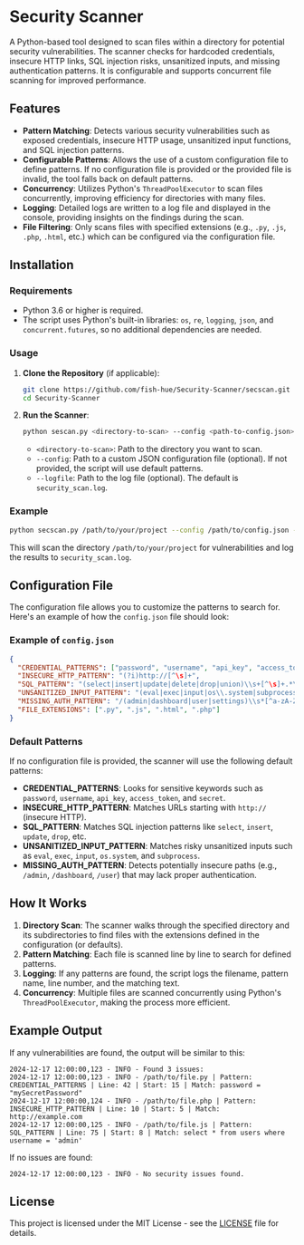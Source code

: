 # Security Scanner

A Python-based tool designed to scan files within a directory for potential security vulnerabilities. The scanner checks for hardcoded credentials, insecure HTTP links, SQL injection risks, unsanitized inputs, and missing authentication patterns. It is configurable and supports concurrent file scanning for improved performance.

## Features

- **Pattern Matching**: Detects various security vulnerabilities such as exposed credentials, insecure HTTP usage, unsanitized input functions, and SQL injection patterns.
- **Configurable Patterns**: Allows the use of a custom configuration file to define patterns. If no configuration file is provided or the provided file is invalid, the tool falls back on default patterns.
- **Concurrency**: Utilizes Python's `ThreadPoolExecutor` to scan files concurrently, improving efficiency for directories with many files.
- **Logging**: Detailed logs are written to a log file and displayed in the console, providing insights on the findings during the scan.
- **File Filtering**: Only scans files with specified extensions (e.g., `.py`, `.js`, `.php`, `.html`, etc.) which can be configured via the configuration file.

## Installation

### Requirements

- Python 3.6 or higher is required.
- The script uses Python's built-in libraries: `os`, `re`, `logging`, `json`, and `concurrent.futures`, so no additional dependencies are needed.

### Usage

1. **Clone the Repository** (if applicable):
   ```bash
   git clone https://github.com/fish-hue/Security-Scanner/secscan.git
   cd Security-Scanner
   ```

2. **Run the Scanner**:
   ```bash
   python sescan.py <directory-to-scan> --config <path-to-config.json> --logfile <path-to-logfile.log>
   ```

   - `<directory-to-scan>`: Path to the directory you want to scan.
   - `--config`: Path to a custom JSON configuration file (optional). If not provided, the script will use default patterns.
   - `--logfile`: Path to the log file (optional). The default is `security_scan.log`.

### Example

```bash
python secscan.py /path/to/your/project --config /path/to/config.json --logfile security_scan.log
```

This will scan the directory `/path/to/your/project` for vulnerabilities and log the results to `security_scan.log`.

## Configuration File

The configuration file allows you to customize the patterns to search for. Here's an example of how the `config.json` file should look:

### Example of `config.json`

```json
{
  "CREDENTIAL_PATTERNS": ["password", "username", "api_key", "access_token", "secret"],
  "INSECURE_HTTP_PATTERN": "(?i)http://[^\s]+",
  "SQL_PATTERN": "(select|insert|update|delete|drop|union)\\s+[^\s]+.*\\s*=\\s*.*[\"';]",
  "UNSANITIZED_INPUT_PATTERN": "(eval|exec|input|os\\.system|subprocess)\\s*\\(",
  "MISSING_AUTH_PATTERN": "/(admin|dashboard|user|settings)\\s*[^a-zA-Z]",
  "FILE_EXTENSIONS": [".py", ".js", ".html", ".php"]
}
```

### Default Patterns

If no configuration file is provided, the scanner will use the following default patterns:

- **CREDENTIAL_PATTERNS**: Looks for sensitive keywords such as `password`, `username`, `api_key`, `access_token`, and `secret`.
- **INSECURE_HTTP_PATTERN**: Matches URLs starting with `http://` (insecure HTTP).
- **SQL_PATTERN**: Matches SQL injection patterns like `select`, `insert`, `update`, `drop`, etc.
- **UNSANITIZED_INPUT_PATTERN**: Matches risky unsanitized inputs such as `eval`, `exec`, `input`, `os.system`, and `subprocess`.
- **MISSING_AUTH_PATTERN**: Detects potentially insecure paths (e.g., `/admin`, `/dashboard`, `/user`) that may lack proper authentication.

## How It Works

1. **Directory Scan**: The scanner walks through the specified directory and its subdirectories to find files with the extensions defined in the configuration (or defaults).
2. **Pattern Matching**: Each file is scanned line by line to search for defined patterns.
3. **Logging**: If any patterns are found, the script logs the filename, pattern name, line number, and the matching text.
4. **Concurrency**: Multiple files are scanned concurrently using Python's `ThreadPoolExecutor`, making the process more efficient.

## Example Output

If any vulnerabilities are found, the output will be similar to this:

```plaintext
2024-12-17 12:00:00,123 - INFO - Found 3 issues:
2024-12-17 12:00:00,123 - INFO - /path/to/file.py | Pattern: CREDENTIAL_PATTERNS | Line: 42 | Start: 15 | Match: password = "mySecretPassword"
2024-12-17 12:00:00,124 - INFO - /path/to/file.php | Pattern: INSECURE_HTTP_PATTERN | Line: 10 | Start: 5 | Match: http://example.com
2024-12-17 12:00:00,125 - INFO - /path/to/file.js | Pattern: SQL_PATTERN | Line: 75 | Start: 8 | Match: select * from users where username = 'admin'
```

If no issues are found:

```plaintext
2024-12-17 12:00:00,123 - INFO - No security issues found.
```

## License

This project is licensed under the MIT License - see the [LICENSE](LICENSE) file for details.

